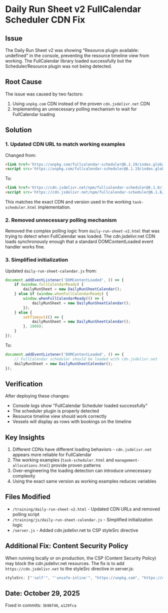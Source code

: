# Daily Run Sheet v2 FullCalendar Scheduler CDN Fix

## Issue
The Daily Run Sheet v2 was showing "Resource plugin available: undefined" in the console, preventing the resource timeline view from working. The FullCalendar library loaded successfully but the Scheduler/Resource plugin was not being detected.

## Root Cause
The issue was caused by two factors:
1. Using `unpkg.com` CDN instead of the proven `cdn.jsdelivr.net` CDN
2. Implementing an unnecessary polling mechanism to wait for FullCalendar loading

## Solution

### 1. Updated CDN URL to match working examples
Changed from:
```html
<link href='https://unpkg.com/fullcalendar-scheduler@6.1.19/index.global.min.css' rel='stylesheet' />
<script src='https://unpkg.com/fullcalendar-scheduler@6.1.19/index.global.min.js'></script>
```

To:
```html
<link href='https://cdn.jsdelivr.net/npm/fullcalendar-scheduler@6.1.8/index.global.min.css' rel='stylesheet' />
<script src='https://cdn.jsdelivr.net/npm/fullcalendar-scheduler@6.1.8/index.global.min.js'></script>
```

This matches the exact CDN and version used in the working `task-scheduler.html` implementation.

### 2. Removed unnecessary polling mechanism
Removed the complex polling logic from `daily-run-sheet-v2.html` that was trying to detect when FullCalendar was loaded. The cdn.jsdelivr.net CDN loads synchronously enough that a standard DOMContentLoaded event handler works fine.

### 3. Simplified initialization
Updated `daily-run-sheet-calendar.js` from:
```javascript
document.addEventListener('DOMContentLoaded', () => {
    if (window.fullCalendarReady) {
        dailyRunSheet = new DailyRunSheetCalendar();
    } else if (window.whenFullCalendarReady) {
        window.whenFullCalendarReady(() => {
            dailyRunSheet = new DailyRunSheetCalendar();
        });
    } else {
        setTimeout(() => {
            dailyRunSheet = new DailyRunSheetCalendar();
        }, 1000);
    }
});
```

To:
```javascript
document.addEventListener('DOMContentLoaded', () => {
    // FullCalendar scheduler should be loaded with cdn.jsdelivr.net
    dailyRunSheet = new DailyRunSheetCalendar();
});
```

## Verification
After deploying these changes:
- Console logs show "FullCalendar Scheduler loaded successfully"
- The scheduler plugin is properly detected
- Resource timeline view should work correctly
- Vessels will display as rows with bookings on the timeline

## Key Insights
1. Different CDNs have different loading behaviors - `cdn.jsdelivr.net` appears more reliable for FullCalendar
2. The working examples (`task-scheduler.html` and `management-allocations.html`) provide proven patterns
3. Over-engineering the loading detection can introduce unnecessary complexity
4. Using the exact same version as working examples reduces variables

## Files Modified
- `/training/daily-run-sheet-v2.html` - Updated CDN URLs and removed polling script
- `/training/js/daily-run-sheet-calendar.js` - Simplified initialization logic
- `/server.js` - Added cdn.jsdelivr.net to CSP styleSrc directive

## Additional Fix: Content Security Policy
When running locally or on production, the CSP (Content Security Policy) may block the cdn.jsdelivr.net resources. The fix is to add `https://cdn.jsdelivr.net` to the styleSrc directive in server.js:

```javascript
styleSrc: ["'self'", "'unsafe-inline'", "https://unpkg.com", "https://cdnjs.cloudflare.com", "https://fonts.googleapis.com", "https://cdn.jsdelivr.net"],
```

## Date: October 29, 2025
Fixed in commits: `3b98f46`, `a129fca`
